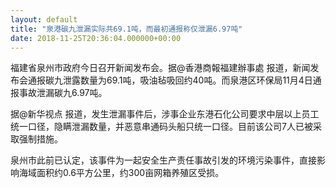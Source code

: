 ```yaml
---
layout: default
title: "泉港碳九泄漏实际共69.1吨，而最初通报称仅泄漏6.97吨"
date: 2018-11-25T20:36:04.000000+00:00
---
```


福建省泉州市政府今日召开新闻发布会。据@香港商報福建辦事處 报道，新闻发布会通报碳九泄露数量为69.1吨，吸油毡吸回约40吨。而泉港区环保局11月4日通报事故泄漏碳九6.97吨。

据@新华视点 报道，发生泄漏事件后，涉事企业东港石化公司要求中层以上员工统一口径，隐瞒泄漏数量，并恶意串通码头船只统一口径。目前该公司7人已被采取强制措施。

泉州市此前已认定，该事件为一起安全生产责任事故引发的环境污染事件，直接影响海域面积约0.6平方公里，约300亩网箱养殖区受损。

